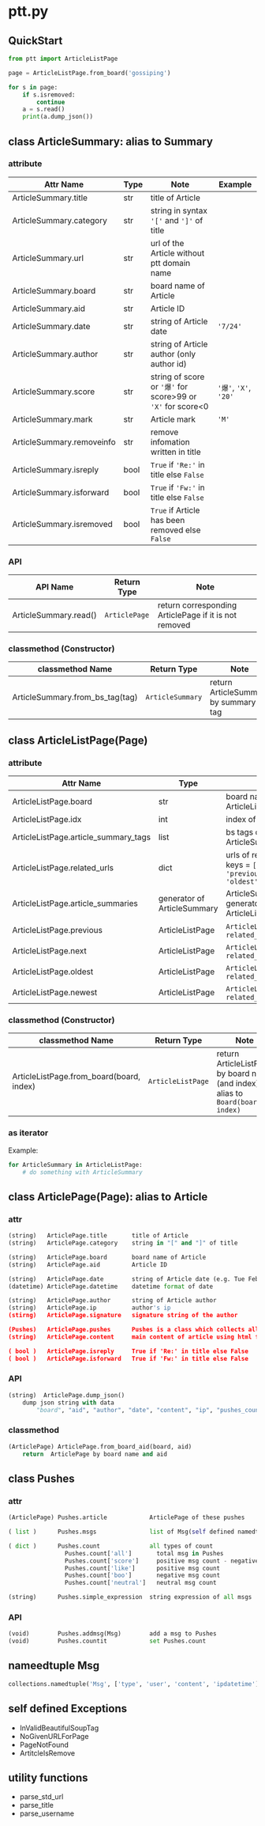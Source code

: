 # ptt.py

## QuickStart

```python
from ptt import ArticleListPage

page = ArticleListPage.from_board('gossiping')

for s in page:
    if s.isremoved:
        continue
    a = s.read()
    print(a.dump_json())
```

## class ArticleSummary: alias to Summary

### attribute

| Attr Name | Type | Note | Example |
|---|---|---|---|
| ArticleSummary.title | str | title of Article | |
| ArticleSummary.category | str | string in syntax `'['` and `']'` of title | |
| ArticleSummary.url | str | url of the Article without ptt domain name | |
| ArticleSummary.board | str | board name of Article | |
| ArticleSummary.aid | str | Article ID | |
| ArticleSummary.date | str | string of Article date | `'7/24'` |
| ArticleSummary.author | str | string of Article author (only author id) | |
| ArticleSummary.score | str | string of score or `'爆'` for score>99 or `'X'` for score<0 | `'爆'`, `'X'`, `'20'`|
| ArticleSummary.mark | str | Article mark | `'M'` |
| ArticleSummary.removeinfo | str | remove infomation written in title | |
| ArticleSummary.isreply | bool | `True` if `'Re:'` in title else `False` | |
| ArticleSummary.isforward | bool | `True` if `'Fw:'` in title else `False` | |
| ArticleSummary.isremoved | bool | `True` if Article has been removed else `False` | |

### API

| API Name | Return Type | Note |
|---|---|---|
| ArticleSummary.read() | `ArticlePage` | return corresponding ArticlePage if it is not removed |

### classmethod (Constructor)

| classmethod Name | Return Type | Note |
|---|---|---|
| ArticleSummary.from_bs_tag(tag) | `ArticleSummary` | return ArticleSummary by summary tag |

## class ArticleListPage(Page)

### attribute

| Attr Name | Type | Note | Example |
|---|---|---|---|
| ArticleListPage.board | str | board name of this ArticleListPage | |
| ArticleListPage.idx | int | index of ArticleListPage | |
| ArticleListPage.article_summary_tags | list | bs tags of ArticleSummary | |
| ArticleListPage.related_urls | dict | urls of related pages, keys = `['board', 'man', 'previous', 'next', 'oldest', 'newest']` | |
| ArticleListPage.article_summaries | generator of ArticleSummary | ArticleSummary generator of this ArticleListPage | |
| ArticleListPage.previous | ArticleListPage | `ArticleListPage` of `related_urls['previous']` |
| ArticleListPage.next | ArticleListPage | `ArticleListPage` of `related_urls['next']` |
| ArticleListPage.oldest | ArticleListPage | `ArticleListPage` of `related_urls['oldest']` |
| ArticleListPage.newest | ArticleListPage | `ArticleListPage` of `related_urls['newest']` |

### classmethod (Constructor)

| classmethod Name | Return Type | Note |
|---|---|---|
| ArticleListPage.from_board(board, index) | `ArticleListPage` | return ArticleListPage by board name (and index), alias to `Board(board, index)` |

### as iterator

Example:

```python
for ArticleSummary in ArticleListPage:
    # do something with ArticleSummary
```

## class ArticlePage(Page): alias to Article

### attr

```python
(string)   ArticlePage.title       title of Article
(string)   ArticlePage.category    string in "[" and "]" of title

(string)   ArticlePage.board       board name of Article
(string)   ArticlePage.aid         Article ID

(string)   ArticlePage.date        string of Article date (e.g. Tue Feb 16 20:15:23 2016)
(datetime) ArticlePage.datetime    datetime format of date

(string)   ArticlePage.author      string of Article author
(string)   ArticlePage.ip          author's ip
(stirng)   ArticlePage.signature   signature string of the author

(Pushes)   ArticlePage.pushes      Pushes is a class which collects all pushes in article
(string)   ArticlePage.content     main content of article using html format

( bool )   ArticlePage.isreply     True if 'Re:' in title else False
( bool )   ArticlePage.isforward   True if 'Fw:' in title else False
```

### API

```python
(string)  ArticlePage.dump_json()
    dump json string with data
        "board", "aid", "author", "date", "content", "ip", "pushes_count", "pushes"
```

### classmethod

```python
(ArticlePage) ArticlePage.from_board_aid(board, aid)
    return  ArticlePage by board name and aid
```

## class Pushes

### attr

```python
(ArticlePage) Pushes.article            ArticlePage of these pushes

( list )      Pushes.msgs               list of Msg(self defined namedtuple)

( dict )      Pushes.count              all types of count
                Pushes.count['all']       total msg in Pushes
                Pushes.count['score']     positive msg count - negative msg count
                Pushes.count['like']      positive msg count
                Pushes.count['boo']       negative msg count
                Pushes.count['neutral']   neutral msg count

(string)      Pushes.simple_expression  string expression of all msgs
```

### API

``` python
(void)        Pushes.addmsg(Msg)        add a msg to Pushes
(void)        Pushes.countit            set Pushes.count
```

## nameedtuple Msg

```python
collections.namedtuple('Msg', ['type', 'user', 'content', 'ipdatetime'])
```

## self defined Exceptions

* InValidBeautifulSoupTag
* NoGivenURLForPage
* PageNotFound
* ArtitcleIsRemove

## utility functions

* parse_std_url
* parse_title
* parse_username
